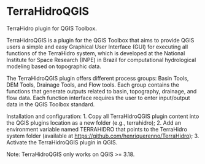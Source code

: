 # TerraHidroQGIS
TerraHidro plugin for QGIS Toolbox.

TerraHidroQGIS is a plugin for the QGIS Toolbox that aims to provide QGIS users a simple and easy Graphical User Interface (GUI) for executing all functions of the TerraHidro system, which is developed at the National Institute for Space Research (INPE) in Brazil for computational hydrological modeling based on topographic data.

The TerraHidroQGIS plugin offers different process groups: Basin Tools, DEM Tools, Drainage Tools, and Flow tools. Each group contains the functions that generate outputs related to basin, topography, drainage, and flow data. Each function interface requires the user to enter input/output data in the QGIS Toolbox standard.

Installation and configuration: 1. Copy all TerraHidroQGIS plugin content into the QGIS plugins location as a new folder (e.g., terrahidro); 2. Add an environment variable named TERRAHIDRO that points to the TerraHidro system folder (available at https://github.com/henriquerenno/TerraHidro); 3. Activate the TerraHidroQGIS plugin in QGIS.

Note: TerraHidroQGIS only works on QGIS >= 3.18.
